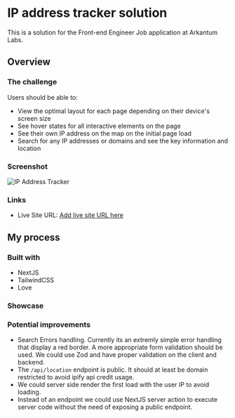 # IP address tracker solution

This is a solution for the Front-end Engineer Job application at Arkantum Labs.

## Overview

### The challenge

Users should be able to:

- View the optimal layout for each page depending on their device's screen size
- See hover states for all interactive elements on the page
- See their own IP address on the map on the initial page load
- Search for any IP addresses or domains and see the key information and location

### Screenshot

![IP Address Tracker](./screenshot.jpg)

### Links

- Live Site URL: [Add live site URL here](https://your-live-site-url.com)

## My process

### Built with

- NextJS
- TailwindCSS
- Love

### Showcase


### Potential improvements

- Search Errors handling. Currently its an extremly simple error handling that display a red border. A more appropriate form validation should be used. We could use Zod and have proper validation on the client and backend.
- The `/api/location` endpoint is public. It should at least be domain restricted to avoid ipify api credit usage.
- We could server side render the first load with the user IP to avoid loading.
- Instead of an endpoint we could use NextJS server action to execute server code without the need of exposing a public endpoint.


